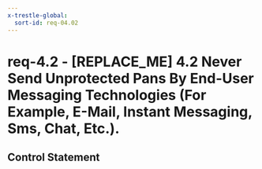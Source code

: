 ```yaml
---
x-trestle-global:
  sort-id: req-04.02
---
```


# req-4.2 - \[REPLACE_ME\] 4.2 Never Send Unprotected Pans By End-User Messaging Technologies (For Example, E-Mail, Instant Messaging, Sms, Chat, Etc.).

## Control Statement
